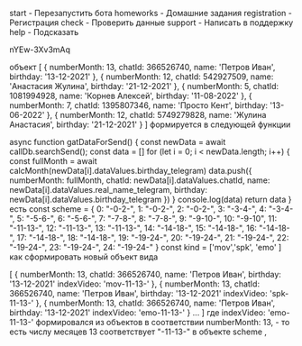 

start - Перезапустить бота
homeworks - Домашние задания
registration - Регистрация
check - Проверить данные
support - Написать в поддержку
help  - Подсказать

nYEw-3Xv3mAq

объект [
{
numberMonth: 13,
chatId: 366526740,
name: 'Петров Иван',
birthday: '13-12-2021'
},
{
numberMonth: 12,
chatId: 542927509,
name: 'Анастасия Жулина',
birthday: '21-12-2021'
},
{
numberMonth: 5,
chatId: 1081994928,
name: 'Корнев Алексей',
birthday: '11-08-2022'
},
{
numberMonth: 7,
chatId: 1395807346,
name: 'Просто Кент',
birthday: '13-06-2022'
},
{
numberMonth: 12,
chatId: 5749279828,
name: 'Жулина Анастасия',
birthday: '21-12-2021'
}
]
 формируется в следующей функции

async function gatDataForSend() {
const newData = await callDb.searchSend();
const data = []
for (let i = 0; i < newData.length; i++) {
const fullMonth = await calcMonth(newData[i].dataValues.birthday_telegram)
data.push({
numberMonth: fullMonth,
chatId: newData[i].dataValues.chatId,
name: newData[i].dataValues.real_name_telegram,
birthday: newData[i].dataValues.birthday_telegram
})
}
console.log(data)
return data
}
есть         const scheme = {
0: "-0-2-",
1: "-0-2-",
2: "-0-2-",
3: "-3-4-",
4: "-3-4-",
5: "-5-6-",
6: "-5-6-",
7: "-7-8-",
8: "-7-8-",
9: "-9-10-",
10: "-9-10",
11: "-11-13-",
12: "-11-13-",
13: "-11-13-",
14: "-14-18-",
15: "-14-18-",
16: "-14-18-",
17: "-14-18-",
18: "-14-18-",
19: "-19-24-",
20: "-19-24-",
21: "-19-24-",
22: "-19-24-",
23: "-19-24-",
24: "-19-24-"
}
const kind = ['mov','spk', 'emo' ]
как сформировать новый объект вида

[
{
numberMonth: 13,
chatId: 366526740,
name: 'Петров Иван',
birthday: '13-12-2021'
indexVideo: 'mov-11-13-'
},
{
numberMonth: 13,
chatId: 366526740,
name: 'Петров Иван',
birthday: '13-12-2021'
indexVideo: 'spk-11-13-'
},
{
numberMonth: 13,
chatId: 366526740,
name: 'Петров Иван',
birthday: '13-12-2021'
indexVideo: 'emo-11-13-'
}
...
]
где indexVideo: 'emo-11-13-' формировался  из объектов в соответствии  numberMonth: 13, - 
то есть  числу месяцев 13 соответствует "-11-13-" в объекте scheme ,